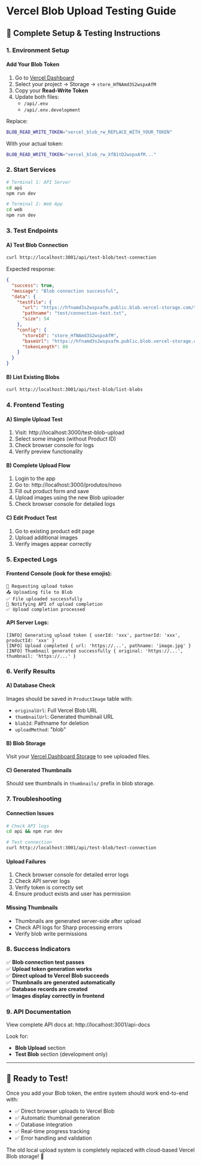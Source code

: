 # Vercel Blob Upload Testing Guide

## 🚀 Complete Setup & Testing Instructions

### 1. **Environment Setup**

#### **Add Your Blob Token**
1. Go to [Vercel Dashboard](https://vercel.com/dashboard)
2. Select your project → Storage → `store_HfNAmd3S2wspxAfM` 
3. Copy your **Read-Write Token**
4. Update both files:
   - `/api/.env`
   - `/api/.env.development`
   
Replace:
```bash
BLOB_READ_WRITE_TOKEN="vercel_blob_rw_REPLACE_WITH_YOUR_TOKEN"
```

With your actual token:
```bash
BLOB_READ_WRITE_TOKEN="vercel_blob_rw_XfB1tD2wspxAfM..."
```

### 2. **Start Services**

```bash
# Terminal 1: API Server
cd api
npm run dev

# Terminal 2: Web App
cd web
npm run dev
```

### 3. **Test Endpoints**

#### **A) Test Blob Connection**
```bash
curl http://localhost:3001/api/test-blob/test-connection
```

Expected response:
```json
{
  "success": true,
  "message": "Blob connection successful",
  "data": {
    "testFile": {
      "url": "https://hfnamd3s2wspxafm.public.blob.vercel-storage.com/test/connection-test.txt",
      "pathname": "test/connection-test.txt",
      "size": 54
    },
    "config": {
      "storeId": "store_HfNAmd3S2wspxAfM",
      "baseUrl": "https://hfnamd3s2wspxafm.public.blob.vercel-storage.com",
      "tokenLength": 89
    }
  }
}
```

#### **B) List Existing Blobs**
```bash
curl http://localhost:3001/api/test-blob/list-blobs
```

### 4. **Frontend Testing**

#### **A) Simple Upload Test**
1. Visit: http://localhost:3000/test-blob-upload
2. Select some images (without Product ID)
3. Check browser console for logs
4. Verify preview functionality

#### **B) Complete Upload Flow**
1. Login to the app
2. Go to: http://localhost:3000/produtos/novo
3. Fill out product form and save
4. Upload images using the new Blob uploader
5. Check browser console for detailed logs

#### **C) Edit Product Test**
1. Go to existing product edit page
2. Upload additional images
3. Verify images appear correctly

### 5. **Expected Logs**

#### **Frontend Console** (look for these emojis):
```
🔑 Requesting upload token
📤 Uploading file to Blob
✅ File uploaded successfully
📮 Notifying API of upload completion
✅ Upload completion processed
```

#### **API Server Logs**:
```
[INFO] Generating upload token { userId: 'xxx', partnerId: 'xxx', productId: 'xxx' }
[INFO] Upload completed { url: 'https://...', pathname: 'image.jpg' }
[INFO] Thumbnail generated successfully { original: 'https://...', thumbnail: 'https://...' }
```

### 6. **Verify Results**

#### **A) Database Check**
Images should be saved in `ProductImage` table with:
- `originalUrl`: Full Vercel Blob URL
- `thumbnailUrl`: Generated thumbnail URL
- `blobId`: Pathname for deletion
- `uploadMethod`: "blob"

#### **B) Blob Storage**
Visit your [Vercel Dashboard Storage](https://vercel.com/dashboard) to see uploaded files.

#### **C) Generated Thumbnails**
Should see thumbnails in `thumbnails/` prefix in blob storage.

### 7. **Troubleshooting**

#### **Connection Issues**
```bash
# Check API logs
cd api && npm run dev

# Test connection
curl http://localhost:3001/api/test-blob/test-connection
```

#### **Upload Failures**
1. Check browser console for detailed error logs
2. Check API server logs
3. Verify token is correctly set
4. Ensure product exists and user has permission

#### **Missing Thumbnails**
- Thumbnails are generated server-side after upload
- Check API logs for Sharp processing errors
- Verify blob write permissions

### 8. **Success Indicators**

✅ **Blob connection test passes**  
✅ **Upload token generation works**  
✅ **Direct upload to Vercel Blob succeeds**  
✅ **Thumbnails are generated automatically**  
✅ **Database records are created**  
✅ **Images display correctly in frontend**  

### 9. **API Documentation**

View complete API docs at: http://localhost:3001/api-docs

Look for:
- **Blob Upload** section
- **Test Blob** section (development only)

---

## 🎯 Ready to Test!

Once you add your Blob token, the entire system should work end-to-end with:
- ✅ Direct browser uploads to Vercel Blob
- ✅ Automatic thumbnail generation  
- ✅ Database integration
- ✅ Real-time progress tracking
- ✅ Error handling and validation

The old local upload system is completely replaced with cloud-based Vercel Blob storage! 🎉